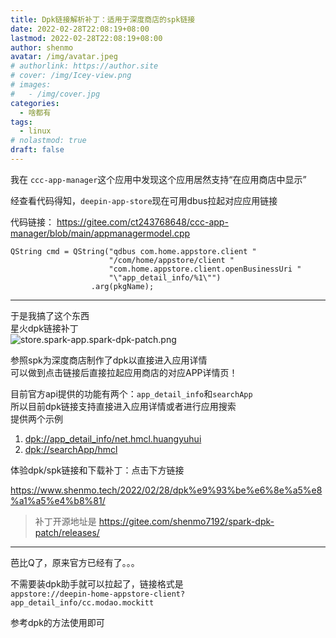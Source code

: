```yaml
---
title: Dpk链接解析补丁：适用于深度商店的spk链接
date: 2022-02-28T22:08:19+08:00
lastmod: 2022-02-28T22:08:19+08:00
author: shenmo
avatar: /img/avatar.jpeg
# authorlink: https://author.site
# cover: /img/Icey-view.png
# images:
#   - /img/cover.jpg
categories:
  - 啥都有
tags:
  - linux
# nolastmod: true
draft: false
---
```


我在 `ccc-app-manager`这个应用中发现这个应用居然支持“在应用商店中显示”

<!--more-->


经查看代码得知，`deepin-app-store`现在可用dbus拉起对应应用链接

代码链接： https://gitee.com/ct243768648/ccc-app-manager/blob/main/appmanagermodel.cpp

```
QString cmd = QString("qdbus com.home.appstore.client "
                      "/com/home/appstore/client "
                      "com.home.appstore.client.openBusinessUri "
                      "\"app_detail_info/%1\"")
                  .arg(pkgName);
```

---

于是我搞了这个东西  
星火dpk链接补丁  
![store.spark-app.spark-dpk-patch.png](https://storage.deepin.org/thread/202202282137396831_store.spark-app.spark-dpk-patch.png)

参照spk为深度商店制作了dpk以直接进入应用详情  
可以做到点击链接后直接拉起应用商店的对应APP详情页！  

目前官方api提供的功能有两个：`app_detail_info`和`searchApp`  
所以目前dpk链接支持直接进入应用详情或者进行应用搜索  
提供两个示例  

1. [dpk://app_detail_info/net.hmcl.huangyuhui](dpk://app_detail_info/net.hmcl.huangyuhui)
2. [dpk://searchApp/hmcl](dpk://searchApp/hmcl)

体验dpk/spk链接和下载补丁：点击下方链接  

https://www.shenmo.tech/2022/02/28/dpk%e9%93%be%e6%8e%a5%e8%a1%a5%e4%b8%81/

> 补丁开源地址是 https://gitee.com/shenmo7192/spark-dpk-patch/releases/

----------
芭比Q了，原来官方已经有了。。。

不需要装dpk助手就可以拉起了，链接格式是  
`appstore://deepin-home-appstore-client?app_detail_info/cc.modao.mockitt`

参考dpk的方法使用即可